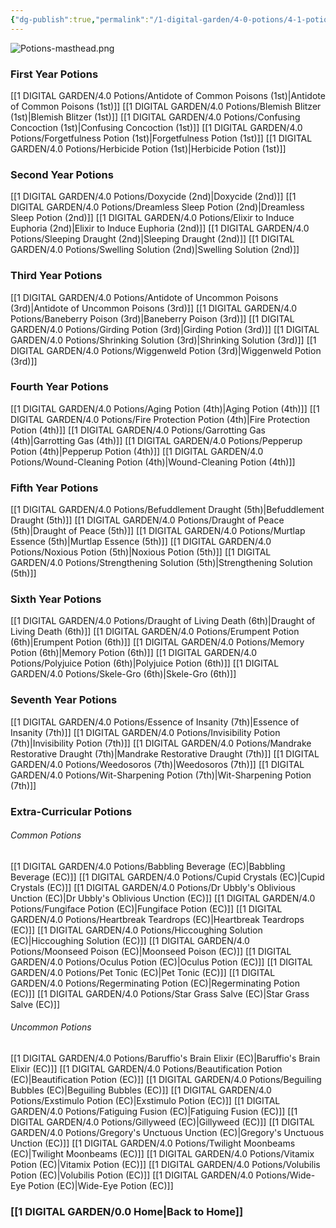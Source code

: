 ```yaml
---
{"dg-publish":true,"permalink":"/1-digital-garden/4-0-potions/4-1-potions-moc/","title":"Full Potions List"}
---
```


![Potions-masthead.png](/img/user/1%20DIGITAL%20GARDEN/Images%20&%20Banners/Potions-masthead.png)
### First Year Potions
[[1 DIGITAL GARDEN/4.0 Potions/Antidote of Common Poisons (1st)\|Antidote of Common Poisons (1st)]]
[[1 DIGITAL GARDEN/4.0 Potions/Blemish Blitzer (1st)\|Blemish Blitzer (1st)]]
[[1 DIGITAL GARDEN/4.0 Potions/Confusing Concoction (1st)\|Confusing Concoction (1st)]]
[[1 DIGITAL GARDEN/4.0 Potions/Forgetfulness Potion (1st)\|Forgetfulness Potion (1st)]]
[[1 DIGITAL GARDEN/4.0 Potions/Herbicide Potion (1st)\|Herbicide Potion (1st)]]

### Second Year Potions
[[1 DIGITAL GARDEN/4.0 Potions/Doxycide (2nd)\|Doxycide (2nd)]]
[[1 DIGITAL GARDEN/4.0 Potions/Dreamless Sleep Potion (2nd)\|Dreamless Sleep Potion (2nd)]]
[[1 DIGITAL GARDEN/4.0 Potions/Elixir to Induce Euphoria (2nd)\|Elixir to Induce Euphoria (2nd)]]
[[1 DIGITAL GARDEN/4.0 Potions/Sleeping Draught (2nd)\|Sleeping Draught (2nd)]]
[[1 DIGITAL GARDEN/4.0 Potions/Swelling Solution (2nd)\|Swelling Solution (2nd)]]

### Third Year Potions
[[1 DIGITAL GARDEN/4.0 Potions/Antidote of Uncommon Poisons (3rd)\|Antidote of Uncommon Poisons (3rd)]]
[[1 DIGITAL GARDEN/4.0 Potions/Baneberry Poison (3rd)\|Baneberry Poison (3rd)]]
[[1 DIGITAL GARDEN/4.0 Potions/Girding Potion (3rd)\|Girding Potion (3rd)]]
[[1 DIGITAL GARDEN/4.0 Potions/Shrinking Solution (3rd)\|Shrinking Solution (3rd)]]
[[1 DIGITAL GARDEN/4.0 Potions/Wiggenweld Potion (3rd)\|Wiggenweld Potion (3rd)]]

### Fourth Year Potions
[[1 DIGITAL GARDEN/4.0 Potions/Aging Potion (4th)\|Aging Potion (4th)]]
[[1 DIGITAL GARDEN/4.0 Potions/Fire Protection Potion (4th)\|Fire Protection Potion (4th)]]
[[1 DIGITAL GARDEN/4.0 Potions/Garrotting Gas (4th)\|Garrotting Gas (4th)]]
[[1 DIGITAL GARDEN/4.0 Potions/Pepperup Potion (4th)\|Pepperup Potion (4th)]]
[[1 DIGITAL GARDEN/4.0 Potions/Wound-Cleaning Potion (4th)\|Wound-Cleaning Potion (4th)]]

### Fifth Year Potions
[[1 DIGITAL GARDEN/4.0 Potions/Befuddlement Draught (5th)\|Befuddlement Draught (5th)]]
[[1 DIGITAL GARDEN/4.0 Potions/Draught of Peace (5th)\|Draught of Peace (5th)]]
[[1 DIGITAL GARDEN/4.0 Potions/Murtlap Essence (5th)\|Murtlap Essence (5th)]]
[[1 DIGITAL GARDEN/4.0 Potions/Noxious Potion (5th)\|Noxious Potion (5th)]]
[[1 DIGITAL GARDEN/4.0 Potions/Strengthening Solution (5th)\|Strengthening Solution (5th)]]

### Sixth Year Potions
[[1 DIGITAL GARDEN/4.0 Potions/Draught of Living Death (6th)\|Draught of Living Death (6th)]]
[[1 DIGITAL GARDEN/4.0 Potions/Erumpent Potion (6th)\|Erumpent Potion (6th)]]
[[1 DIGITAL GARDEN/4.0 Potions/Memory Potion (6th)\|Memory Potion (6th)]]
[[1 DIGITAL GARDEN/4.0 Potions/Polyjuice Potion (6th)\|Polyjuice Potion (6th)]]
[[1 DIGITAL GARDEN/4.0 Potions/Skele-Gro (6th)\|Skele-Gro (6th)]]

### Seventh Year Potions
[[1 DIGITAL GARDEN/4.0 Potions/Essence of Insanity (7th)\|Essence of Insanity (7th)]]
[[1 DIGITAL GARDEN/4.0 Potions/Invisibility Potion (7th)\|Invisibility Potion (7th)]]
[[1 DIGITAL GARDEN/4.0 Potions/Mandrake Restorative Draught (7th)\|Mandrake Restorative Draught (7th)]]
[[1 DIGITAL GARDEN/4.0 Potions/Weedosoros (7th)\|Weedosoros (7th)]]
[[1 DIGITAL GARDEN/4.0 Potions/Wit-Sharpening Potion (7th)\|Wit-Sharpening Potion (7th)]]

### Extra-Curricular Potions
###### Common Potions
[[1 DIGITAL GARDEN/4.0 Potions/Babbling Beverage (EC)\|Babbling Beverage (EC)]]
[[1 DIGITAL GARDEN/4.0 Potions/Cupid Crystals (EC)\|Cupid Crystals (EC)]]
[[1 DIGITAL GARDEN/4.0 Potions/Dr Ubbly's Oblivious Unction (EC)\|Dr Ubbly's Oblivious Unction (EC)]]
[[1 DIGITAL GARDEN/4.0 Potions/Fungiface Potion (EC)\|Fungiface Potion (EC)]]
[[1 DIGITAL GARDEN/4.0 Potions/Heartbreak Teardrops (EC)\|Heartbreak Teardrops (EC)]]
[[1 DIGITAL GARDEN/4.0 Potions/Hiccoughing Solution (EC)\|Hiccoughing Solution (EC)]]
[[1 DIGITAL GARDEN/4.0 Potions/Moonseed Poison (EC)\|Moonseed Poison (EC)]]
[[1 DIGITAL GARDEN/4.0 Potions/Oculus Potion (EC)\|Oculus Potion (EC)]]
[[1 DIGITAL GARDEN/4.0 Potions/Pet Tonic (EC)\|Pet Tonic (EC)]]
[[1 DIGITAL GARDEN/4.0 Potions/Regerminating Potion (EC)\|Regerminating Potion (EC)]]
[[1 DIGITAL GARDEN/4.0 Potions/Star Grass Salve (EC)\|Star Grass Salve (EC)]]

###### Uncommon Potions
[[1 DIGITAL GARDEN/4.0 Potions/Baruffio's Brain Elixir (EC)\|Baruffio's Brain Elixir (EC)]]
[[1 DIGITAL GARDEN/4.0 Potions/Beautification Potion (EC)\|Beautification Potion (EC)]]
[[1 DIGITAL GARDEN/4.0 Potions/Beguiling Bubbles (EC)\|Beguiling Bubbles (EC)]]
[[1 DIGITAL GARDEN/4.0 Potions/Exstimulo Potion (EC)\|Exstimulo Potion (EC)]]
[[1 DIGITAL GARDEN/4.0 Potions/Fatiguing Fusion (EC)\|Fatiguing Fusion (EC)]]
[[1 DIGITAL GARDEN/4.0 Potions/Gillyweed (EC)\|Gillyweed (EC)]]
[[1 DIGITAL GARDEN/4.0 Potions/Gregory's Unctuous Unction (EC)\|Gregory's Unctuous Unction (EC)]]
[[1 DIGITAL GARDEN/4.0 Potions/Twilight Moonbeams (EC)\|Twilight Moonbeams (EC)]]
[[1 DIGITAL GARDEN/4.0 Potions/Vitamix Potion (EC)\|Vitamix Potion (EC)]]
[[1 DIGITAL GARDEN/4.0 Potions/Volubilis Potion (EC)\|Volubilis Potion (EC)]]
[[1 DIGITAL GARDEN/4.0 Potions/Wide-Eye Potion (EC)\|Wide-Eye Potion (EC)]]


### [[1 DIGITAL GARDEN/0.0 Home\|Back to Home]]
